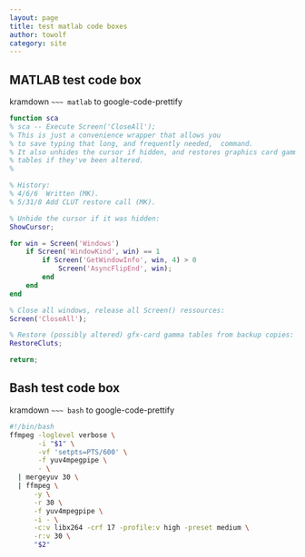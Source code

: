 ```yaml
---
layout: page
title: test matlab code boxes
author: towolf
category: site
---
```


MATLAB test code box
--------------------

kramdown `~~~ matlab` to google-code-prettify

~~~ matlab
function sca
% sca -- Execute Screen('CloseAll');
% This is just a convenience wrapper that allows you
% to save typing that long, and frequently needed,  command.
% It also unhides the cursor if hidden, and restores graphics card gamma
% tables if they've been altered.
%

% History:
% 4/6/6  Written (MK).
% 5/31/8 Add CLUT restore call (MK).

% Unhide the cursor if it was hidden:
ShowCursor;

for win = Screen('Windows')
    if Screen('WindowKind', win) == 1
        if Screen('GetWindowInfo', win, 4) > 0
            Screen('AsyncFlipEnd', win);
        end
    end
end

% Close all windows, release all Screen() ressources:
Screen('CloseAll');

% Restore (possibly altered) gfx-card gamma tables from backup copies:
RestoreCluts;

return;
~~~

Bash test code box
------------------

kramdown `~~~ bash` to google-code-prettify

~~~ bash
#!/bin/bash
ffmpeg -loglevel verbose \
       -i "$1" \
       -vf 'setpts=PTS/600' \
       -f yuv4mpegpipe \
       - \
  | mergeyuv 30 \
  | ffmpeg \
      -y \
      -r 30 \
      -f yuv4mpegpipe \
      -i - \
      -c:v libx264 -crf 17 -profile:v high -preset medium \
      -r:v 30 \
      "$2"
~~~
